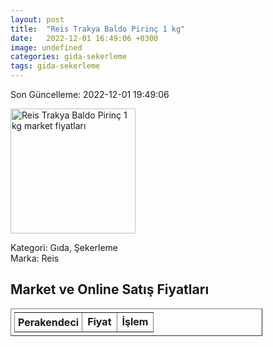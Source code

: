 ```yaml
---
layout: post
title:  "Reis Trakya Baldo Pirinç 1 kg"
date:   2022-12-01 16:49:06 +0300
image: undefined
categories: gida-sekerleme
tags: gida-sekerleme
---
```


Son Güncelleme: 2022-12-01 19:49:06

<img src="undefined" width="200" alt="Reis Trakya Baldo Pirinç 1 kg market fiyatları" />

Kategori: Gıda, Şekerleme
<br />
Marka: Reis

<h2>Market ve Online Satış Fiyatları</h2>

<table border="1" style="padding: 5px;width:80%;">
  <tr>
    <td style="padding: 5px;"><strong>Perakendeci</strong></td>
    <td><strong>Fiyat</strong></td>
    <td><strong>İşlem</strong></td>
  </tr>
  
</table>
